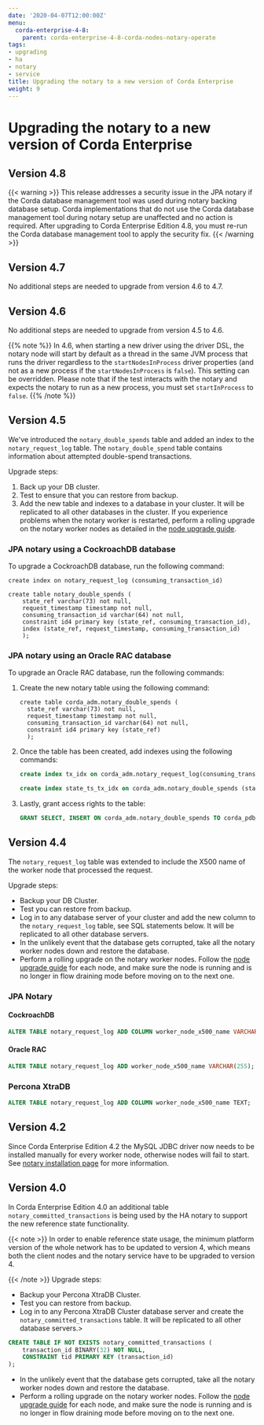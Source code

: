 ```yaml
---
date: '2020-04-07T12:00:00Z'
menu:
  corda-enterprise-4-8:
    parent: corda-enterprise-4-8-corda-nodes-notary-operate
tags:
- upgrading
- ha
- notary
- service
title: Upgrading the notary to a new version of Corda Enterprise
weight: 9
---
```



# Upgrading the notary to a new version of Corda Enterprise

## Version 4.8

{{< warning >}}
This release addresses a security issue in the JPA notary if the Corda database management tool was used during notary backing database setup. Corda implementations that do not use the Corda database management tool during notary setup are unaffected and no action is required. After upgrading to Corda Enterprise Edition 4.8, you must re-run the Corda database management tool to apply the security fix.
{{< /warning >}}

## Version 4.7

No additional steps are needed to upgrade from version 4.6 to 4.7.


## Version 4.6

No additional steps are needed to upgrade from version 4.5 to 4.6.

{{% note %}}
In 4.6, when starting a new driver using the driver DSL, the notary node will start by default as a thread in the same JVM process that runs the driver regardless to the `startNodesInProcess` driver properties (and not as a new process if the `startNodesInProcess` is `false`). This setting can be overridden. Please note that if the test interacts with the notary and expects the notary to run as a new process, you must set `startInProcess` to `false`.
{{% /note %}}

## Version 4.5

We've introduced the `notary_double_spends` table and added an index to the `notary_request_log` table. The `notary_double_spend` table contains information about attempted double-spend transactions.

Upgrade steps:

1. Back up your DB cluster.
2. Test to ensure that you can restore from backup.
3. Add the new table and indexes to a database in your cluster. It will be replicated to all other databases in the cluster. If you experience problems when the notary worker is restarted, perform a rolling upgrade on the notary worker nodes as detailed in the [node upgrade guide](../node-upgrade-notes.md).

### JPA notary using a CockroachDB database

To upgrade a CockroachDB database, run the following command:

```
create index on notary_request_log (consuming_transaction_id)

create table notary_double_spends (
    state_ref varchar(73) not null,
    request_timestamp timestamp not null,
    consuming_transaction_id varchar(64) not null,
    constraint id4 primary key (state_ref, consuming_transaction_id),
    index (state_ref, request_timestamp, consuming_transaction_id)
    );
```

### JPA notary using an Oracle RAC database

To upgrade an Oracle RAC database, run the following commands:

1. Create the new notary table using the following command:

    ```
    create table corda_adm.notary_double_spends (
      state_ref varchar(73) not null,
      request_timestamp timestamp not null,
      consuming_transaction_id varchar(64) not null,
      constraint id4 primary key (state_ref)
      );
    ```

2. Once the table has been created, add indexes using the following commands:

    ```sql
    create index tx_idx on corda_adm.notary_request_log(consuming_transaction_id)

    create index state_ts_tx_idx on corda_adm.notary_double_spends (state_ref,request_timestamp,consuming_transaction_id)
    ```

3. Lastly, grant access rights to the table:

    ```sql
    GRANT SELECT, INSERT ON corda_adm.notary_double_spends TO corda_pdb_user;
    ```

## Version 4.4

The `notary_request_log` table was extended to include the X500 name of the worker node that processed the request.

Upgrade steps:

* Backup your DB Cluster.
* Test you can restore from backup.
* Log in to any database server of your cluster and add the new column to the `notary_request_log` table, see SQL statements below. It will be replicated to all other database servers.
* In the unlikely event that the database gets corrupted, take all the notary worker nodes down and restore the database.
* Perform a rolling upgrade on the notary worker nodes. Follow the [node upgrade guide](../node-upgrade-notes.md) for each node, and make sure the node is running and is no longer in flow draining mode before moving on to the next one.


### JPA Notary

#### CockroachDB

```sql
ALTER TABLE notary_request_log ADD COLUMN worker_node_x500_name VARCHAR(255);
```

#### Oracle RAC

```sql
ALTER TABLE notary_request_log ADD worker_node_x500_name VARCHAR(255);
```

### Percona XtraDB


```sql
ALTER TABLE notary_request_log ADD COLUMN worker_node_x500_name TEXT;
```

## Version 4.2

Since Corda Enterprise Edition 4.2 the MySQL JDBC driver now needs to be installed manually for every worker node, otherwise nodes will fail to start.
See [notary installation page](installing-the-notary-service.html#mysql-notary-deprecated) for more information.


## Version 4.0

In Corda Enterprise Edition 4.0 an additional table `notary_committed_transactions` is being used by the HA notary to support the new reference state functionality.

{{< note >}}
In order to enable reference state usage, the minimum platform version of the whole network has to be updated to version 4, which means
both the client nodes and the notary service have to be upgraded to version 4.

{{< /note >}}
Upgrade steps:


* Backup your Percona XtraDB Cluster.
* Test you can restore from backup.
* Log in to any Percona XtraDB Cluster database server and create the `notary_committed_transactions` table. It will be replicated to all other database servers.>
```sql
CREATE TABLE IF NOT EXISTS notary_committed_transactions (
    transaction_id BINARY(32) NOT NULL,
    CONSTRAINT tid PRIMARY KEY (transaction_id)
);
```




* In the unlikely event that the database gets corrupted, take all the notary worker nodes down and restore the database.
* Perform a rolling upgrade on the notary worker nodes. Follow the [node upgrade guide](../node-upgrade-notes.md) for each node, and make sure the node is running and is no longer in flow draining mode before moving on to the next one.
